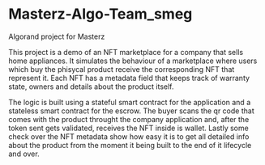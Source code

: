 # Masterz-Algo-Team_smeg
Algorand project for Masterz

This project is a demo of an NFT marketplace for a company that sells home appliances.
It simulates the behaviour of a marketplace where users which buy the phisycal product receive the corresponding NFT that represent it.
Each NFT has a metadata field that keeps track of warranty state, owners and details about the product itself.

The logic is built using a stateful smart contract for the application and a stateless smart contract for the escrow.
The buyer scans the qr code that comes with the product throught the company application and, after the token sent gets validated, receives the NFT inside is wallet.
Lastly some check over the NFT metadata show how easy it is to get all detailed info about the product from the moment it being built to the end of it lifecycle and over.
